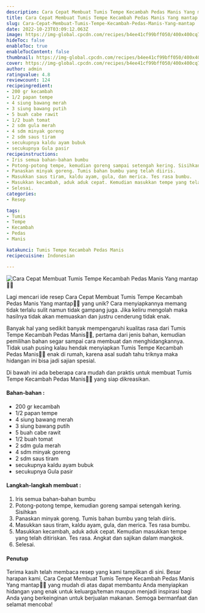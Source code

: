 ```yaml
---
description: Cara Cepat Membuat Tumis Tempe Kecambah Pedas Manis Yang mantap"
title: Cara Cepat Membuat Tumis Tempe Kecambah Pedas Manis Yang mantap
slug: Cara-Cepat-Membuat-Tumis-Tempe-Kecambah-Pedas-Manis-Yang-mantap
date: 2022-10-23T03:09:12.063Z
image: https://img-global.cpcdn.com/recipes/b4ee41cf99bff050/400x400cq70/photo.jpg
hideToc: false
enableToc: true
enableTocContent: false
thumbnail: https://img-global.cpcdn.com/recipes/b4ee41cf99bff050/400x400cq70/photo.jpg
cover: https://img-global.cpcdn.com/recipes/b4ee41cf99bff050/400x400cq70/photo.jpg
author: admin
ratingvalue: 4.8
reviewcount: 124
recipeingredient:
- 200 gr kecambah
- 1/2 papan tempe
- 4 siung bawang merah
- 3 siung bawang putih
- 5 buah cabe rawit
- 1/2 buah tomat
- 2 sdm gula merah
- 4 sdm minyak goreng
- 2 sdm saus tiram
- secukupnya kaldu ayam bubuk
- secukupnya Gula pasir
recipeinstructions:
- Iris semua bahan-bahan bumbu
- Potong-potong tempe, kemudian goreng sampai setengah kering. Sisihkan
- Panaskan minyak goreng. Tumis bahan bumbu yang telah diiris.
- Masukkan saus tiram, kaldu ayam, gula, dan merica. Tes rasa bumbu.
- Masukkan kecambah, aduk aduk cepat. Kemudian masukkan tempe yang telah ditiriskan. Tes rasa. Angkat dan sajikan dalam mangkok.
- Selesai.
categories:
- Resep

tags:
- Tumis
- Tempe
- Kecambah
- Pedas
- Manis

katakunci: Tumis Tempe Kecambah Pedas Manis
recipecuisine: Indonesian

---
```


![Cara Cepat Membuat Tumis Tempe Kecambah Pedas Manis Yang mantap👩‍🍳](https://img-global.cpcdn.com/recipes/b4ee41cf99bff050/400x400cq70/photo.jpg)

Lagi mencari ide resep Cara Cepat Membuat Tumis Tempe Kecambah Pedas Manis Yang mantap👩‍🍳 yang unik? Cara menyiapkannya memang tidak terlalu sulit namun tidak gampang juga. Jika keliru mengolah maka hasilnya tidak akan memuaskan dan justru cenderung tidak enak.

Banyak hal yang sedikit banyak mempengaruhi kualitas rasa dari Tumis Tempe Kecambah Pedas Manis👩‍🍳, pertama dari jenis bahan, kemudian pemilihan bahan segar sampai cara membuat dan menghidangkannya. Tidak usah pusing kalau hendak menyiapkan Tumis Tempe Kecambah Pedas Manis👩‍🍳 enak di rumah, karena asal sudah tahu triknya maka hidangan ini bisa jadi sajian spesial.

Di bawah ini ada beberapa cara mudah dan praktis untuk membuat Tumis Tempe Kecambah Pedas Manis👩‍🍳 yang siap dikreasikan.

<!--inarticleads1-->

#### Bahan-bahan :

- 200 gr kecambah
- 1/2 papan tempe
- 4 siung bawang merah
- 3 siung bawang putih
- 5 buah cabe rawit
- 1/2 buah tomat
- 2 sdm gula merah
- 4 sdm minyak goreng
- 2 sdm saus tiram
- secukupnya kaldu ayam bubuk
- secukupnya Gula pasir

<!--inarticleads2-->

#### Langkah-langkah membuat :

1. Iris semua bahan-bahan bumbu
1. Potong-potong tempe, kemudian goreng sampai setengah kering. Sisihkan
1. Panaskan minyak goreng. Tumis bahan bumbu yang telah diiris.
1. Masukkan saus tiram, kaldu ayam, gula, dan merica. Tes rasa bumbu.
1. Masukkan kecambah, aduk aduk cepat. Kemudian masukkan tempe yang telah ditiriskan. Tes rasa. Angkat dan sajikan dalam mangkok.
1. Selesai.

#### Penutup

Terima kasih telah membaca resep yang kami tampilkan di sini. Besar harapan kami, Cara Cepat Membuat Tumis Tempe Kecambah Pedas Manis Yang mantap👩‍🍳 yang mudah di atas dapat membantu Anda menyiapkan hidangan yang enak untuk keluarga/teman maupun menjadi inspirasi bagi Anda yang berkeinginan untuk berjualan makanan. Semoga bermanfaat dan selamat mencoba!